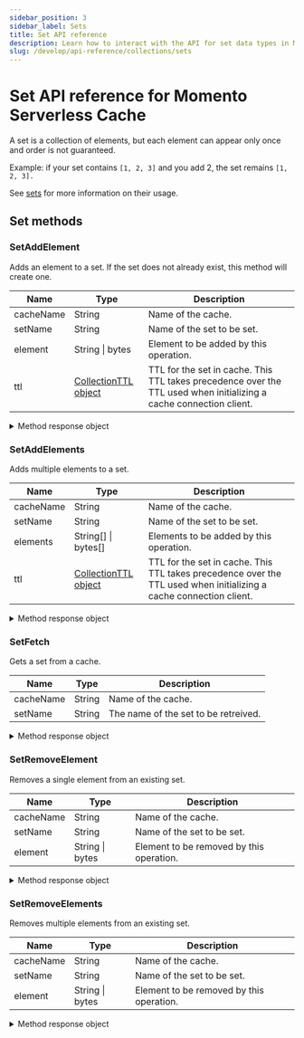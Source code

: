 ```yaml
---
sidebar_position: 3
sidebar_label: Sets
title: Set API reference
description: Learn how to interact with the API for set data types in Momento Serverless Cache.
slug: /develop/api-reference/collections/sets
---
```


# Set API reference for Momento Serverless Cache

A set is a collection of elements, but each element can appear only once and order is not guaranteed.

Example: if your set contains `[1, 2, 3]` and you add 2, the set remains `[1, 2, 3].`

See [sets](./../datatypes.md#set-collections) for more information on their usage.

## Set methods

### SetAddElement
Adds an element to a set. If the set does not already exist, this method will create one.

| Name            | Type         | Description                                   |
| --------------- | ------------ | --------------------------------------------- |
| cacheName       | String       | Name of the cache.                            |
| setName         | String       | Name of the set to be set. |
| element         | String \| bytes | Element to be added by this operation. |
| ttl             | [CollectionTTL object](./collection-ttl.md) | TTL for the set in cache. This TTL takes precedence over the TTL used when initializing a cache connection client. |

<details>
  <summary>Method response object</summary>

* Success
* Error

See [response objects](./response-objects.md) for specific information.

</details>

### SetAddElements
Adds multiple elements to a set.

| Name            | Type         | Description                                   |
| --------------- | ------------ | --------------------------------------------- |
| cacheName       | String       | Name of the cache.                            |
| setName  | String       | Name of the set to be set. |
| elements          | String[] \| bytes[] | Elements to be added by this operation. |
| ttl          | [CollectionTTL object](./collection-ttl.md) | TTL for the set in cache. This TTL takes precedence over the TTL used when initializing a cache connection client. |

<details>
  <summary>Method response object</summary>

* Success
* Error

See [response objects](./response-objects.md) for specific information.

</details>

### SetFetch

Gets a set from a cache.

| Name            | Type   | Description                                   |
| --------------- | ------ | --------------------------------------------- |
| cacheName       | String | Name of the cache.                            |
| setName  | String | The name of the set to be retreived. |

<details>
  <summary>Method response object</summary>

The response object for SetFetch returns three possible options, a cache hit, miss, or an error.

* Hit
    * valueSetBytes(): bytes[]
    * valueSetString(): string[]
    * toString(): string
* Miss
* Error

See [response objects](./response-objects.md) for specific information.

</details>

### SetRemoveElement
Removes a single element from an existing set.

| Name            | Type         | Description                                   |
| --------------- | ------------ | --------------------------------------------- |
| cacheName       | String       | Name of the cache.                            |
| setName         | String       | Name of the set to be set. |
| element         | String \| bytes | Element to be removed by this operation.   |

<details>
  <summary>Method response object</summary>

* Success
* Error

See [response objects](./response-objects.md) for specific information.

</details>

### SetRemoveElements
Removes multiple elements from an existing set.

| Name            | Type         | Description                                   |
| --------------- | ------------ | --------------------------------------------- |
| cacheName       | String       | Name of the cache.                            |
| setName         | String       | Name of the set to be set. |
| element         | String \| bytes | Element to be removed by this operation.   |

<details>
  <summary>Method response object</summary>

* Success
* Error

See [response objects](./response-objects.md) for specific information.

</details>